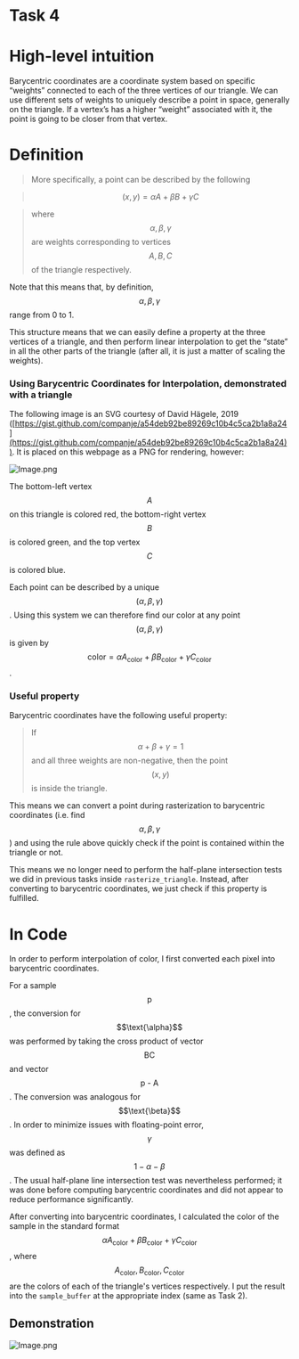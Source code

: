 # Task 4

# High-level intuition

Barycentric coordinates are a coordinate system based on specific “weights” connected to each of the three vertices of our triangle. We can use different sets of weights to uniquely describe a point in space, generally on the triangle. If a vertex’s has a higher “weight” associated with it, the point is going to be closer from that vertex.

# Definition

> More specifically, a point can be described by the following

> $$(x,y) = \alpha A + \beta B + \gamma C$$

> where  $$\alpha, \beta, \gamma$$ are weights corresponding to vertices $$A,B,C$$ of the triangle respectively.

Note that this means that, by definition, $$\alpha, \beta, \gamma$$ range from 0 to 1.

This structure means that we can easily define a property at the three vertices of a triangle, and then perform linear interpolation to get the “state” in all the other parts of the triangle (after all, it is just a matter of scaling the weights).

### Using Barycentric Coordinates for Interpolation, demonstrated with a triangle

The following image is an SVG courtesy of David Hägele, 2019 ([https://gist.github.com/companje/a54deb92be89269c10b4c5ca2b1a8a24](https://gist.github.com/companje/a54deb92be89269c10b4c5ca2b1a8a24)). It is placed on this webpage as a PNG for rendering, however:

![Image.png](https://res.craft.do/user/full/067f573b-b0da-d02e-e3ba-486aa57dc31a/doc/781E0B2D-7CD5-42E1-8684-6E1B074183E1/9D35086B-E233-4C19-B254-DE764F685F3A_2/Xl9N5NyCrpsWQfyjmR8BqdYQ3izPFNqnDf906HiptH8z/Image.png)

The bottom-left vertex $$A$$ on this triangle is colored red, the bottom-right vertex $$B$$ is colored green, and the top vertex $$C$$ is colored blue.

Each point can be described by a unique $$(\alpha, \beta, \gamma)$$. Using this system we can therefore find our color at any point $$(\alpha, \beta, \gamma)$$ is given by $$ \text{color} = \alpha A_\text{color} + \beta B _\text{color} + \gamma C _\text{color}$$.

### Useful property

Barycentric coordinates have the following useful property:

> If $$\alpha + \beta + \gamma = 1$$ and all three weights are non-negative, then the point $$(x,y)$$ is inside the triangle.

This means we can convert a point during rasterization to barycentric coordinates (i.e. find $$\alpha, \beta, \gamma$$) and using the rule above quickly check if the point is contained within the triangle or not.

This means we no longer need to perform the half-plane intersection tests we did in previous tasks inside `rasterize_triangle`. Instead, after converting to barycentric coordinates, we just check if this property is fulfilled.

# In Code

In order to perform interpolation of color, I first converted each pixel into barycentric coordinates.

For a sample $$\text{p}$$, the conversion for $$\text{\alpha}$$ was performed by taking the cross product of vector $$\text{BC}$$ and vector $$\text{p - A}$$. The conversion was analogous for $$\text{\beta}$$. In order to minimize issues with floating-point error, $$\gamma$$ was defined as $$1 - \alpha - \beta$$. The usual half-plane line intersection test was nevertheless performed; it was done before computing barycentric coordinates and did not appear to reduce performance significantly.

After converting into barycentric coordinates, I calculated the color of the sample in the standard format $$\alpha A_\text{color} + \beta B_\text{color} + \gamma C_\text{color}$$, where $$A_\text{color}, B_\text{color}, C_\text{color}$$ are the colors of each of the triangle's vertices respectively. I put the result into the `sample_buffer` at the appropriate index (same as Task 2).

## Demonstration

![Image.png](https://res.craft.do/user/full/067f573b-b0da-d02e-e3ba-486aa57dc31a/doc/781E0B2D-7CD5-42E1-8684-6E1B074183E1/BAF2E094-AC80-4DB6-A325-5CCEF9064CDB_2/xergtFD1iJdHrN3tp3U13gYA826OIhpvNi2JUi8y144z/Image.png)

